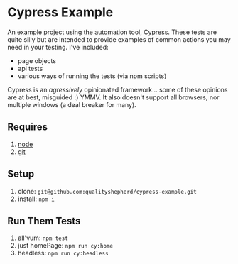 # Cypress Example

An example project using the automation tool, [Cypress](https://www.cypress.io/). These tests are quite silly but are intended to provide examples of common actions you may need in your testing. I've included:
- page objects
- api tests
- various ways of running the tests (via npm scripts)

Cypress is an _agressively_ opinionated framework... some of these opinions are at best, misguided :) YMMV. It also doesn't support all browsers, nor multiple windows (a deal breaker for many).

## Requires
1. [node](https://nodejs.org/en/)
1. [git](https://git-scm.com/)

## Setup
1. clone: `git@github.com:qualityshepherd/cypress-example.git`
1. install: `npm i`

## Run Them Tests
1. all'vum: `npm test`
1. just homePage: `npm run cy:home`
1. headless: `npm run cy:headless`

